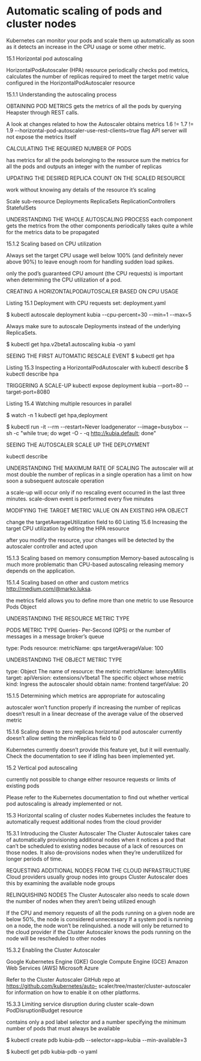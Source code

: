 # Automatic scaling of pods and cluster nodes
Kubernetes can monitor your pods and scale them up automatically as soon as it detects an increase in the CPU usage or some other metric.

15.1 Horizontal pod autoscaling

HorizontalPodAutoscaler (HPA) resource
periodically checks pod metrics, calculates the number of replicas required to meet
the target metric value configured in the HorizontalPodAutoscaler resource

15.1.1 Understanding the autoscaling process

OBTAINING POD METRICS
gets the metrics of all the pods by querying Heapster
through REST calls.

A look at changes related to how the Autoscaler obtains metrics
1.6 != 1.7 != 1.9
--horizontal-pod-autoscaler-use-rest-clients=true flag
API server will not expose the metrics itself

CALCULATING THE REQUIRED NUMBER OF PODS

has metrics for all the pods belonging to the resource
sum the metrics for all the pods and outputs an integer with the number of replicas

UPDATING THE DESIRED REPLICA COUNT ON THE SCALED RESOURCE

work without knowing any details of the resource it’s scaling

Scale sub-resource
 Deployments
 ReplicaSets
 ReplicationControllers
 StatefulSets


UNDERSTANDING THE WHOLE AUTOSCALING PROCESS
each component gets the metrics from the other components periodically
takes quite a while for the metrics data to be propagated

15.1.2 Scaling based on CPU utilization

Always set the target CPU usage well below 100% (and definitely never
above 90%) to leave enough room for handling sudden load spikes.

only the pod’s guaranteed CPU amount (the
CPU requests) is important when determining the CPU utilization of a pod.

CREATING A HORIZONTALPODAUTOSCALER BASED ON CPU USAGE

Listing 15.1 Deployment with CPU requests set: deployment.yaml

$ kubectl autoscale deployment kubia --cpu-percent=30 --min=1 --max=5

Always make sure to autoscale Deployments instead of the underlying ReplicaSets.

$ kubectl get hpa.v2beta1.autoscaling kubia -o yaml


SEEING THE FIRST AUTOMATIC RESCALE EVENT
$ kubectl get hpa


Listing 15.3 Inspecting a HorizontalPodAutoscaler with kubectl describe
$ kubectl describe hpa

TRIGGERING A SCALE-UP
kubectl expose deployment kubia --port=80 --target-port=8080

Listing 15.4 Watching multiple resources in parallel

$ watch -n 1 kubectl get hpa,deployment

$ kubectl run -it --rm --restart=Never loadgenerator --image=busybox -- sh -c "while true; do wget -O - -q http://kubia.default; done"

SEEING THE AUTOSCALER SCALE UP THE DEPLOYMENT

kubectl describe

UNDERSTANDING THE MAXIMUM RATE OF SCALING
The autoscaler will at most double the number of replicas in a single operation
has a limit on how soon a subsequent autoscale operation

a scale-up will occur only if no rescaling event occurred in the last three minutes.
scale-down event is performed every five minutes

MODIFYING THE TARGET METRIC VALUE ON AN EXISTING HPA OBJECT

change the targetAverageUtilization field to 60
Listing 15.6 Increasing the target CPU utilization by editing the HPA resource

after you modify the resource, your changes will be detected by the autoscaler controller and acted upon

15.1.3 Scaling based on memory consumption
Memory-based autoscaling is much more problematic than CPU-based autoscaling
releasing memory depends on the application. 

15.1.4 Scaling based on other and custom metrics
http://medium.com/@marko.luksa.

the metrics field allows you to define more than one metric to use
Resource
Pods
Object

UNDERSTANDING THE RESOURCE METRIC TYPE

PODS METRIC TYPE
Queries- Per-Second (QPS) or the number of messages in a message broker’s queue

type: Pods
resource:
metricName: qps
targetAverageValue: 100

UNDERSTANDING THE OBJECT METRIC TYPE

type: Object
The name of
resource:
the metric
metricName: latencyMillis
target:
apiVersion: extensions/v1beta1
The specific object whose metric
kind: Ingress
the autoscaler should obtain
name: frontend
targetValue: 20

15.1.5 Determining which metrics are appropriate for autoscaling

autoscaler won’t function properly if increasing
the number of replicas doesn’t result in a linear decrease of the average value of the
observed metric

15.1.6 Scaling down to zero replicas
horizontal pod autoscaler currently doesn’t allow setting the minReplicas field to 0

Kubernetes currently doesn’t provide this feature yet, but it will eventually. Check
the documentation to see if idling has been implemented yet.

15.2 Vertical pod autoscaling

currently not possible to change either resource requests
or limits of existing pods

Please refer to the Kubernetes documentation to find out whether vertical pod autoscaling is already implemented or not.

15.3 Horizontal scaling of cluster nodes
Kubernetes includes the feature to automatically request additional nodes from
the cloud provider

15.3.1 Introducing the Cluster Autoscaler
The Cluster Autoscaler takes care of automatically provisioning additional nodes
when it notices a pod that can’t be scheduled to existing nodes because of a lack of
resources on those nodes. It also de-provisions nodes when they’re underutilized for
longer periods of time.

REQUESTING ADDITIONAL NODES FROM THE CLOUD INFRASTRUCTURE
Cloud providers usually group nodes into groups
Cluster Autoscaler does this by examining the available node groups

RELINQUISHING NODES
The Cluster Autoscaler also needs to scale down the number of nodes when they
aren’t being utilized enough

If the CPU and memory requests of all the pods
running on a given node are below 50%, the node is considered unnecessary
If a system pod is running on a node, the node won’t be relinquished.
a node will only be returned to the cloud provider if the Cluster Autoscaler
knows the pods running on the node will be rescheduled to other nodes

15.3.2 Enabling the Cluster Autoscaler

Google Kubernetes Engine (GKE)
Google Compute Engine (GCE)
Amazon Web Services (AWS)
Microsoft Azure

Refer to the Cluster Autoscaler GitHub repo at https://github.com/kubernetes/auto-
scaler/tree/master/cluster-autoscaler for information on how to enable it on other
platforms.

15.3.3 Limiting service disruption during cluster scale-down
PodDisruptionBudget resource

contains only a pod label selector and a number
specifying the minimum number of pods that must always be available

$ kubectl create pdb kubia-pdb --selector=app=kubia --min-available=3

$ kubectl get pdb kubia-pdb -o yaml
